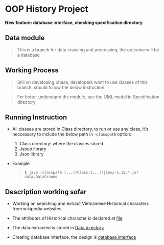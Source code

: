 
# OOP History Project

**New feature: database interface, checking specification directory**

## Data module

> This is a branch for data crawling and processing, the outcome will be a database


## Working Process

> Still on developing phase, developers want to use classes of this branch, should follow the below instruction

> For better understand the module, see the UML model in Specification directory


## Running Instruction

- All classes are stored in Class directory, to run or use any class, it's neccessary to include the below path in `-classpath` option:
	
	1. Class directory: where the classes stored
	2. Jsoup library
	3. Json library 


- Example
	
	> `$ java -classpath [...]/Class:[...]/jsoup-1.15.4.jar data.DataGround`


## Description working sofar

- Working on searching and extract Vietnamese Historical characters from wikipedia websites

- The attributes of Historical character is declared at [file](./Data/DataConfigure/attributeHistoricalCharacter.json)

- The data extracted is stored in [Data directory](./Data/Database/historical-character/)

- Creating database interface, the design is [database interface](./Source/data/database/)
